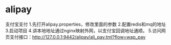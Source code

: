 # alipay
支付宝支付
1.先打开alipay.properties，修改里面的参数
2.配置redis和mq的地址
3.启动项目
4.讲本地地址通过nginx映射外网，以支付宝回调地址通顺。
5.访问网页支付接口：http://127.0.0.1:9442/alipay/ali_pay.tml?flow=wap_pay